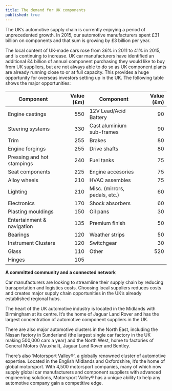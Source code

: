 ```yaml
---
title: The demand for UK components
published: true
---
```

The UK’s automotive supply chain is currently enjoying a period of unprecedented growth. In 2015, our automotive manufacturers spent £31 billion on components and that sum is growing by £3 billion per year.

The local content of UK-made cars rose from 36% in 2011 to 41% in 2015, and is continuing to increase. UK car manufacturers have identified an additional £4 billion of annual component purchasing they would like to buy from UK suppliers, but are not always able to do so as UK component plants are already running close to or at full capacity. This provides a huge opportunity for overseas investors setting up in the UK. The following table shows the major opportunities:


| Component | Value (£m) | Component  | Value (£m) |
|---|---:|---|---:|
| Engine castings | 550 | 12V Lead/Acid Battery | 90 |
| Steering systems | 330 | Cast aluminium sub-frames | 90 |
| Trim | 255 | Brakes | 80 |
| Engine forgings | 255 | Drive shafts | 80 |
| Pressing and hot stampings | 240 | Fuel tanks | 75 |
| Seat components | 225 | Engine accesories | 75 |
| Alloy wheels | 210 | HVAC assembles | 75 |
| Lighting | 210 | Misc. (mirrors, pedals, etc.) | 60 |
| Electronics | 170 | Shock absorbers | 60 |
| Plasting mouldings | 150 | Oil pans | 30 |
| Entertainment & navigation | 135 | Premium finish | 50 |
| Bearings | 120 | Weather strips | 50 |
| Instrument Clusters | 120 | Switchgear | 30 |
| Glass | 110 | Other | 520 |
| Hinges | 105 |



**A committed community and a connected network**

Car manufacturers are looking to streamline their supply chain by reducing transportation and logistics costs. Choosing local suppliers reduces costs and creates major supply chain opportunities in the UK’s already established regional hubs.


The heart of the UK automotive industry is located in the Midlands with Birmingham at its centre. It’s the home of Jaguar Land Rover and has the largest concentration of automotive component suppliers in the UK. 


There are also major automotive clusters in the North East, including the Nissan factory in Sunderland (the largest single car factory in the UK making 500,000 cars a year) and the North West, home to factories of General Motors (Vauxhall), Jaguar Land Rover and Bentley. 


There’s also ‘Motorsport Valley®', a globally renowned cluster of automotive expertise. Located in the English Midlands and Oxfordshire, it’s the home of global motorsport. With 4,500 motorsport companies, many of which now supply global car manufacturers and component suppliers with advanced engineering solutions, Motorsport Valley® has a unique ability to help any automotive company gain a competitive edge. 

